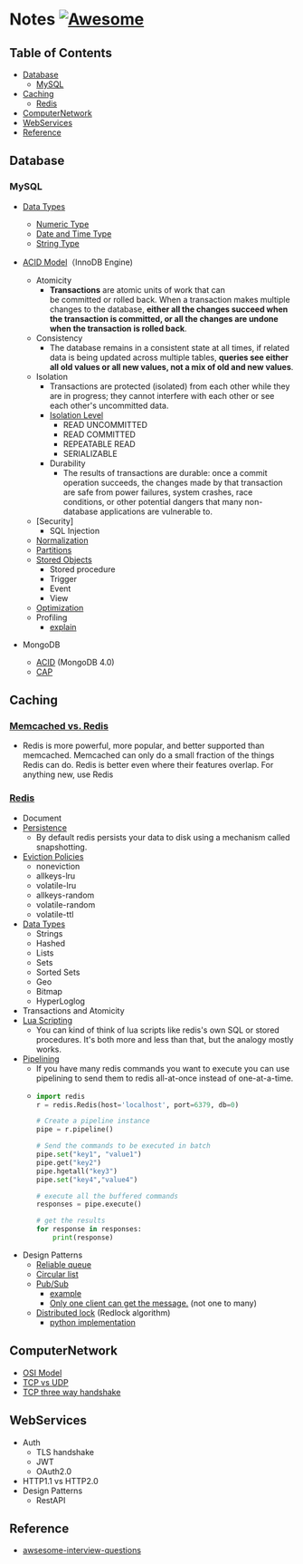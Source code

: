# Notes [![Awesome](https://cdn.rawgit.com/sindresorhus/awesome/d7305f38d29fed78fa85652e3a63e154dd8e8829/media/badge.svg)](https://github.com/sindresorhus/awesome)

## Table of Contents
 - [Database](#Database)
   - [MySQL](#MySQL)
 - [Caching](#Caching)
   - [Redis](#Redis)
 - [ComputerNetwork](#ComputerNetwork)
 - [WebServices](#WebServices)
 - [Reference](#Reference)
 

## Database
  ### MySQL  
  * [Data Types](https://dev.mysql.com/doc/refman/8.0/en/data-type-overview.html)
      * [Numeric Type](https://dev.mysql.com/doc/refman/8.0/en/numeric-type-overview.html)
      * [Date and Time Type](https://dev.mysql.com/doc/refman/8.0/en/date-and-time-type-overview.html)
      * [String Type](https://dev.mysql.com/doc/refman/8.0/en/string-type-overview.html)
  * [ACID Model](https://dev.mysql.com/doc/refman/8.0/en/mysql-acid.html)（InnoDB Engine)
    * Atomicity
      * **Transactions** are atomic units of work that can be committed or rolled back. When a transaction makes multiple changes to the database, **either all the changes succeed when the transaction is committed, or all the changes are undone when the transaction is rolled back**.
    * Consistency
      * The database remains in a consistent state at all times, if related data is being updated across multiple tables, **queries see either all old values or all new values, not a mix of old and new values**. 
    * Isolation
      * Transactions are protected (isolated) from each other while they are in progress; they cannot interfere with each other or see each other's uncommitted data. 
      * [Isolation Level](https://dev.mysql.com/doc/refman/8.0/en/innodb-transaction-isolation-levels.html)
        - READ UNCOMMITTED
        - READ COMMITTED
        - REPEATABLE READ
        - SERIALIZABLE
      * Durability
        * The results of transactions are durable: once a commit operation succeeds, the changes made by that transaction are safe from power failures, system crashes, race conditions, or other potential dangers that many non-database applications are vulnerable to. 
    * [Security]
      * SQL Injection
    * [Normalization](https://www.mysql.tw/2013/03/normalization.html)
    * [Partitions](https://dev.mysql.com/doc/refman/8.0/en/partitioning.html)
    * [Stored Objects](https://dev.mysql.com/doc/refman/8.0/en/stored-objects.html)
      * Stored procedure
      * Trigger
      * Event
      * View
    * [Optimization](https://dev.mysql.com/doc/refman/8.0/en/optimization.html)
    * Profiling
      * [explain](https://medium.com/@sj82516/mysql-explain%E5%88%86%E6%9E%90%E8%88%87index%E8%A8%AD%E5%AE%9A%E6%9F%A5%E8%A9%A2%E5%84%AA%E5%8C%96-3e0708206ebf)
    
  * MongoDB
    * [ACID](https://www.mongodb.com/transactions) (MongoDB 4.0)
    * [CAP](https://stackoverflow.com/questions/11292215/where-does-mongodb-stand-in-the-cap-theorem)
   
## Caching  
  ### [Memcached vs. Redis](https://stackoverflow.com/questions/10558465/memcached-vs-redis)
  * Redis is more powerful, more popular, and better supported than memcached. Memcached can only do a small fraction of the things Redis can do. Redis is better even where their features overlap. For anything new, use Redis
  ### [Redis](https://redis.io/)
  * Document
  * [Persistence](https://redis.io/topics/persistence)
    * By default redis persists your data to disk using a mechanism called snapshotting.
  * [Eviction Policies](https://redis.io/topics/lru-cache)
    - noneviction
    - allkeys-lru
    - volatile-lru
    - allkeys-random
    - volatile-random
    - volatile-ttl 
  * [Data Types](https://redis.io/topics/data-types-intro)
    * Strings
    * Hashed
    * Lists
    * Sets
    * Sorted Sets
    * Geo
    * Bitmap
    * HyperLoglog
  * Transactions and Atomicity
  * [Lua Scripting](https://redis.io/commands/eval)
    * You can kind of think of lua scripts like redis's own SQL or stored procedures. It's both more and less than that, but the analogy mostly works.
  * [Pipelining](https://redis.io/topics/pipelining)
    * If you have many redis commands you want to execute you can use pipelining to send them to redis all-at-once instead of one-at-a-time.
    * ```python
      import redis
      r = redis.Redis(host='localhost', port=6379, db=0)

      # Create a pipeline instance 
      pipe = r.pipeline()

      # Send the commands to be executed in batch
      pipe.set("key1", "value1")
      pipe.get("key2")
      pipe.hgetall("key3")
      pipe.set("key4","value4")

      # execute all the buffered commands
      responses = pipe.execute()

      # get the results
      for response in responses:
          print(response)
      ```
  * Design Patterns
    * [Reliable queue](https://redis.io/commands/rpoplpush)
    * [Circular list](https://redis.io/commands/rpoplpush)
    * [Pub/Sub](https://redis.io/topics/pubsub)
      * [example](https://github.com/andymccurdy/redis-py/#publish--subscribe)
      * [Only one client can get the message.](https://stackoverflow.com/questions/7196306/competing-consumer-on-redis-pub-sub-supported) (not one to many)
    * [Distributed lock](https://redis.io/topics/distlock) (Redlock algorithm)
      * [python implementation](https://github.com/SPSCommerce/redlock-py)
      
      
## ComputerNetwork
  * [OSI Model](https://en.wikipedia.org/wiki/OSI_model)
  * [TCP vs UDP](https://stackoverflow.com/questions/5970383/difference-between-tcp-and-udp)
  * [TCP three way handshake](https://notfalse.net/7/three-way-handshake)
## WebServices
  * Auth
    * TLS handshake
    * JWT
    * OAuth2.0
  * HTTP1.1 vs HTTP2.0
  * Design Patterns
    * RestAPI
## Reference 
  * [awsesome-interview-questions](https://github.com/MaximAbramchuck/awesome-interview-questions)
